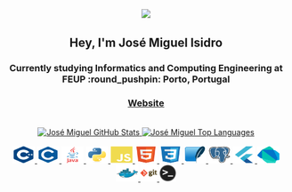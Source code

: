 <div align = "center">
  <img src="https://raw.githubusercontent.com/MartinHeinz/MartinHeinz/master/wave.gif" width="50px">
  <h2 > Hey, I'm José Miguel Isidro </h2>
  <h3> Currently studying Informatics and Computing Engineering at FEUP :round_pushpin: Porto, Portugal </h3>
  <h3><a href="https://jmisidro.com">Website</a></h3>
</div>
<br>


<div align="center">
  <a href="https://github.com/jmisidro">
  <img height="180em" alt="José Miguel GitHub Stats" src="https://github-readme-stats-sigma-five.vercel.app/api?username=jmisidro&show_icons=true&theme=dracula&include_all_commits=true&count_private=true"/>
  <img height="180em" alt="José Miguel Top Languages" src="https://github-readme-stats-sigma-five.vercel.app/api/top-langs/?username=jmisidro&layout=compact&langs_count=7&theme=dracula"/>   
</div>
  
<div align="center" style="display: inline_block"><br>
  <img alt="C" height="30" width="40" src="https://raw.githubusercontent.com/devicons/devicon/master/icons/cplusplus/cplusplus-plain.svg">
  <img alt="C++" height="30" width="40" src="https://raw.githubusercontent.com/devicons/devicon/master/icons/c/c-plain.svg">
  <img alt="Java" height="30" width="40" src="https://github.com/devicons/devicon/blob/master/icons/java/java-original-wordmark.svg">
  <img alt="Python" height="30" width="40" src="https://raw.githubusercontent.com/devicons/devicon/master/icons/python/python-original.svg">
  <img alt="Js" height="30" width="40" src="https://raw.githubusercontent.com/devicons/devicon/master/icons/javascript/javascript-plain.svg">
  <img alt="HTML" height="30" width="40" src="https://raw.githubusercontent.com/devicons/devicon/master/icons/html5/html5-original.svg">
  <img alt="CSS" height="30" width="40" src="https://raw.githubusercontent.com/devicons/devicon/master/icons/css3/css3-original.svg">
  <img alt="CSS" height="30" width="40" src="https://github.com/devicons/devicon/blob/master/icons/sqlite/sqlite-original.svg">
  <img alt="Postgresql" height="30" width="40" src="https://raw.githubusercontent.com/devicons/devicon/master/icons/postgresql/postgresql-original.svg">
  <img alt="Flutter" height="30" width="40" src="https://raw.githubusercontent.com/devicons/devicon/master/icons/flutter/flutter-original.svg">
  <img +alt="Dart" height="30" width="40" src="https://github.com/devicons/devicon/blob/master/icons/dart/dart-original.svg">
  <img alt="Docker" height="30" width="40" src="https://github.com/devicons/devicon/blob/master/icons/docker/docker-original.svg">
  <img alt="Git" height="30" width="30" src="https://raw.githubusercontent.com/github/explore/80688e429a7d4ef2fca1e82350fe8e3517d3494d/topics/git/git.png">
  <img alt="Terminal" height="30" width="30" src="https://raw.githubusercontent.com/github/explore/80688e429a7d4ef2fca1e82350fe8e3517d3494d/topics/terminal/terminal.png">
</div>
  
